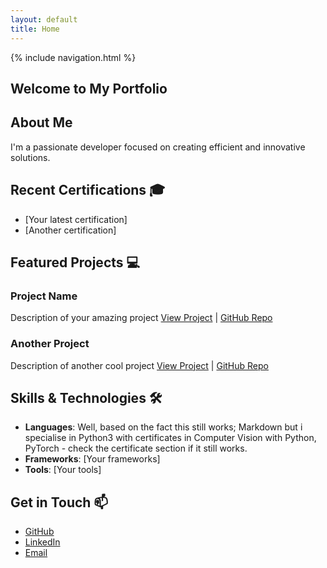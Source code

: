 ```yaml
---
layout: default
title: Home
---
```

{% include navigation.html %}

## Welcome to My Portfolio

## About Me

I'm a passionate developer focused on creating efficient and innovative solutions.

## Recent Certifications 🎓

- [Your latest certification]
- [Another certification]

## Featured Projects 💻

### Project Name

Description of your amazing project
[View Project](www.google.com) | [GitHub Repo](www.google.com)

### Another Project

Description of another cool project
[View Project](www.google.com) | [GitHub Repo](https://github.com/jtakilol/expert-fiesta)

## Skills & Technologies 🛠️

- **Languages**: Well, based on the fact this still works; Markdown but i specialise in Python3 with certificates in Computer Vision with Python, PyTorch - check the certificate section if it still works.
- **Frameworks**: [Your frameworks]
- **Tools**: [Your tools]

## Get in Touch 📫

- [GitHub](https://github.com/jtakilol)
- [LinkedIn](https://www.linkedin.com/in/rueben-gill-2a044934b?)
- [Email](email:ajax.business1@gmail.com)
